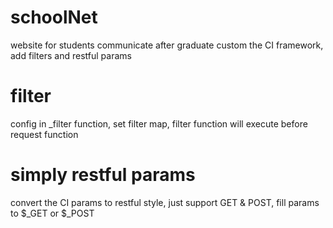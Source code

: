 # schoolNet
website for students communicate after graduate
custom the CI framework, add filters and restful params
# filter
config in _filter function, set filter map, filter function will execute before request function
# simply restful params
convert the CI params to restful style, just support GET & POST, fill params to $_GET or $_POST
